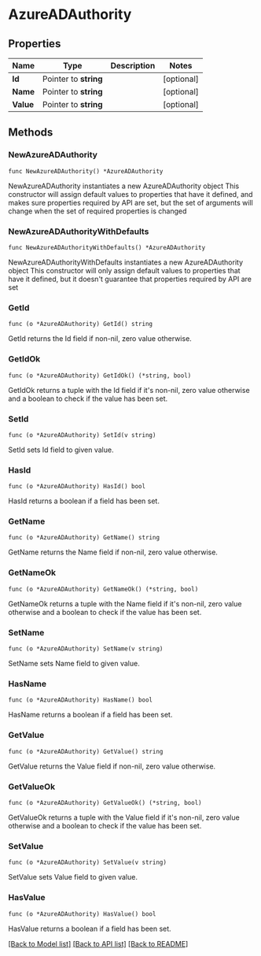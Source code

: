 # AzureADAuthority

## Properties

Name | Type | Description | Notes
------------ | ------------- | ------------- | -------------
**Id** | Pointer to **string** |  | [optional] 
**Name** | Pointer to **string** |  | [optional] 
**Value** | Pointer to **string** |  | [optional] 

## Methods

### NewAzureADAuthority

`func NewAzureADAuthority() *AzureADAuthority`

NewAzureADAuthority instantiates a new AzureADAuthority object
This constructor will assign default values to properties that have it defined,
and makes sure properties required by API are set, but the set of arguments
will change when the set of required properties is changed

### NewAzureADAuthorityWithDefaults

`func NewAzureADAuthorityWithDefaults() *AzureADAuthority`

NewAzureADAuthorityWithDefaults instantiates a new AzureADAuthority object
This constructor will only assign default values to properties that have it defined,
but it doesn't guarantee that properties required by API are set

### GetId

`func (o *AzureADAuthority) GetId() string`

GetId returns the Id field if non-nil, zero value otherwise.

### GetIdOk

`func (o *AzureADAuthority) GetIdOk() (*string, bool)`

GetIdOk returns a tuple with the Id field if it's non-nil, zero value otherwise
and a boolean to check if the value has been set.

### SetId

`func (o *AzureADAuthority) SetId(v string)`

SetId sets Id field to given value.

### HasId

`func (o *AzureADAuthority) HasId() bool`

HasId returns a boolean if a field has been set.

### GetName

`func (o *AzureADAuthority) GetName() string`

GetName returns the Name field if non-nil, zero value otherwise.

### GetNameOk

`func (o *AzureADAuthority) GetNameOk() (*string, bool)`

GetNameOk returns a tuple with the Name field if it's non-nil, zero value otherwise
and a boolean to check if the value has been set.

### SetName

`func (o *AzureADAuthority) SetName(v string)`

SetName sets Name field to given value.

### HasName

`func (o *AzureADAuthority) HasName() bool`

HasName returns a boolean if a field has been set.

### GetValue

`func (o *AzureADAuthority) GetValue() string`

GetValue returns the Value field if non-nil, zero value otherwise.

### GetValueOk

`func (o *AzureADAuthority) GetValueOk() (*string, bool)`

GetValueOk returns a tuple with the Value field if it's non-nil, zero value otherwise
and a boolean to check if the value has been set.

### SetValue

`func (o *AzureADAuthority) SetValue(v string)`

SetValue sets Value field to given value.

### HasValue

`func (o *AzureADAuthority) HasValue() bool`

HasValue returns a boolean if a field has been set.


[[Back to Model list]](../README.md#documentation-for-models) [[Back to API list]](../README.md#documentation-for-api-endpoints) [[Back to README]](../README.md)



